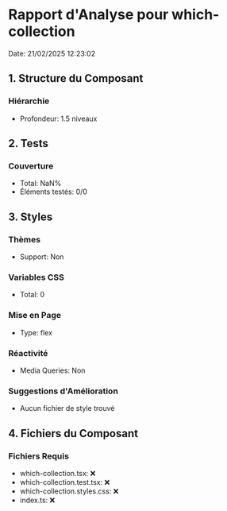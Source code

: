 # Rapport d'Analyse pour which-collection

Date: 21/02/2025 12:23:02

## 1. Structure du Composant

### Hiérarchie

- Profondeur: 1.5 niveaux

## 2. Tests

### Couverture

- Total: NaN%
- Éléments testés: 0/0

## 3. Styles

### Thèmes

- Support: Non

### Variables CSS

- Total: 0

### Mise en Page

- Type: flex

### Réactivité

- Media Queries: Non

### Suggestions d'Amélioration

- Aucun fichier de style trouvé

## 4. Fichiers du Composant

### Fichiers Requis

- which-collection.tsx: ❌
- which-collection.test.tsx: ❌
- which-collection.styles.css: ❌
- index.ts: ❌
